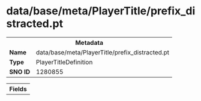 <h1>data/base/meta/PlayerTitle/prefix_distracted.pt</h1><table><tr><th colspan="100%">Metadata</th></tr><tr><td><b>Name</b></td><td>data/base/meta/PlayerTitle/prefix_distracted.pt</td></tr><tr><td><b>Type</b></td><td>PlayerTitleDefinition</td></tr><tr><td><b>SNO ID</b></td><td>1280855</td></tr></table>

<table><tr><th colspan="100%">Fields</th></tr></table>

